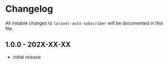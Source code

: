 # Changelog

All notable changes to `laravel-auto-subscriber` will be documented in this file.

## 1.0.0 - 202X-XX-XX

- initial release
